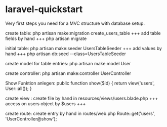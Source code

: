 # laravel-quickstart
Very first steps you need for a MVC structure with database setup.


create table:
php artisan make:migration create_users_table
+++ add table fields by hand +++
php artisan migrate

initial table:
php artisan make:seeder UsersTableSeeder
+++ add values by hand +++
php artisan db:seed --class=UsersTableSeeder

create model for table entries:
php artisan make:model User

create controller:
php artisan make:controller UserController

Show Funktion anlegen:
    public function show($id)
    {
        return view('users', User::all());
    }

create view :
create file by hand in resources/views/users.blade.php
+++ access on users object by $users +++

create route:
create entry by hand in routes/web.php
Route::get('users', 'UserController@show');


